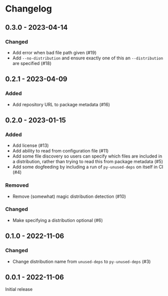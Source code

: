 # Changelog

## 0.3.0 - 2023-04-14

### Changed

  - Add error when bad file path given (\#19)
  - Add `--no-distribution` and ensure exactly one of this an `--distribution`
    are specified (\#18)

## 0.2.1 - 2023-04-09

### Added

  - Add repository URL to package metadata (\#16)

## 0.2.0 - 2023-01-15

### Added

  - Add license (\#13)
  - Add ability to read from configuration file (\#11)
  - Add some file discovery so users can specify which files are included in a
    distribution, rather than trying to read this from package metadata (\#5)
  - Add some dogfeeding by including a run of `py-unused-deps` on itself in CI
    (\#4)

### Removed

  - Remove (somewhat) magic distribution detection (\#10)

### Changed

  - Make specifying a distribution optional (\#6)

## 0.1.0 - 2022-11-06

### Changed

  - Change distribution name from `unused-deps` to `py-unused-deps` (\#3)

## 0.0.1 - 2022-11-06

Initial release
